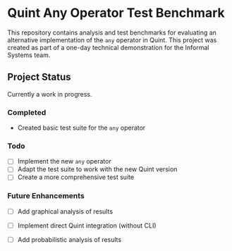 # Quint Any Operator Test Benchmark
This repository contains analysis and test benchmarks for evaluating an alternative implementation of the `any` operator in Quint. This project was created as part of a one-day technical demonstration for the Informal Systems team.

## Project Status
Currently a work in progress.

### Completed
- Created basic test suite for the `any` operator

### Todo
- [ ] Implement the new `any` operator
- [ ] Adapt the test suite to work with the new Quint version
- [ ] Create a more comprehensive test suite

### Future Enhancements
- [ ] Add graphical analysis of results
- [ ] Implement direct Quint integration (without CLI)
- [ ] Add probabilistic analysis of results

